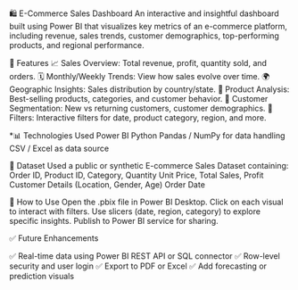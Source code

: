 🛍️ E-Commerce Sales Dashboard 
An interactive and insightful dashboard built using Power BI that visualizes key metrics of an e-commerce platform, including revenue, sales trends, customer demographics, top-performing products, and regional performance.

📌 Features
📈 Sales Overview: Total revenue, profit, quantity sold, and orders.
🗓️ Monthly/Weekly Trends: View how sales evolve over time.
🌍 Geographic Insights: Sales distribution by country/state.
🛒 Product Analysis: Best-selling products, categories, and customer behavior.
👤 Customer Segmentation: New vs returning customers, customer demographics.
🔎 Filters: Interactive filters for date, product category, region, and more.

*📊 Technologies Used
Power BI 
Python 
Pandas / NumPy for data handling
CSV / Excel as data source

📂 Dataset
Used a public or synthetic E-commerce Sales Dataset containing:
Order ID, Product ID, Category, Quantity
Unit Price, Total Sales, Profit
Customer Details (Location, Gender, Age)
Order Date

🚀 How to Use
Open the .pbix file in Power BI Desktop.
Click on each visual to interact with filters.
Use slicers (date, region, category) to explore specific insights.
Publish to Power BI service for sharing.

✅ Future Enhancements

✅ Real-time data using Power BI REST API or SQL connector
✅ Row-level security and user login
✅ Export to PDF or Excel
✅ Add forecasting or prediction visuals
